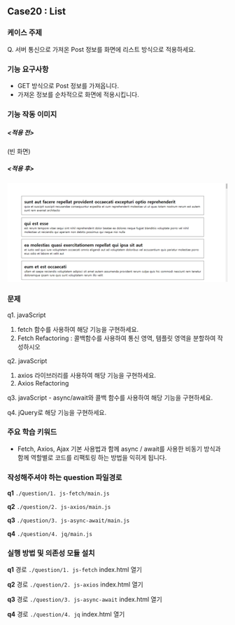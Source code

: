 ## Case20 : List

### 케이스 주제
Q. 서버 통신으로 가져온 Post 정보를 화면에 리스트 방식으로 적용하세요.


### 기능 요구사항
- GET 방식으로 Post 정보를 가져옵니다.
- 가져온 정보를 순차적으로 화면에 적용시킵니다.


### 기능 작동 이미지
##### <적용 전>
(빈 화면)

##### <적용 후>
![example_image](./example.png)


### 문제
q1. javaScript
1) fetch 함수를 사용하여 해당 기능을 구현하세요.
2) Fetch Refactoring : 콜백함수를 사용하여 통신 영역, 템플릿 영역을 분할하여 작성하시오

q2. javaScript
1) axios 라이브러리를 사용하여 해당 기능을 구현하세요.
2) Axios Refactoring

q3. javaScript - async/await와 콜백 함수를 사용하여 해당 기능을 구현하세요.

q4. jQuery로 해당 기능을 구현하세요.


### 주요 학습 키워드
- Fetch, Axios, Ajax 기본 사용법과 함께 async / await를 사용한 비동기 방식과 함께 역할별로 코드를 리팩토링 하는 방법을 익히게 됩니다.


### 작성해주셔야 하는 question 파일경로
**q1**
`./question/1. js-fetch/main.js`

**q2**
`./question/2. js-axios/main.js`

**q3**
`./question/3. js-async-await/main.js`

**q4**
`./question/4. jq/main.js`


### 실행 방법 및 의존성 모듈 설치
**q1**
경로
`./question/1. js-fetch`
index.html 열기

**q2**
경로
`./question/2. js-axios`
index.html 열기

**q3**
경로
`./question/3. js-async-await`
index.html 열기

**q4**
경로
`./question/4. jq`
index.html 열기




